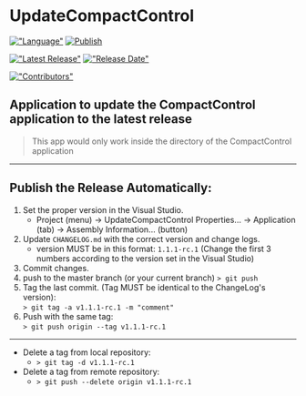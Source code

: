 # UpdateCompactControl

[!["Language"](https://img.shields.io/github/languages/top/saeeddiscovery/UpdateCompactControl.svg)](https://docs.microsoft.com/en-us/dotnet/csharp)
[![Publish](https://github.com/saeeddiscovery/UpdateCompactControl/workflows/Publish/badge.svg?branch=master)](https://github.com/saeeddiscovery/UpdateCompactControl/actions?query=workflow%3APublish)

[!["Latest Release"](https://img.shields.io/github/v/release/saeeddiscovery/UpdateCompactControl.svg)](https://github.com/saeeddiscovery/UpdateCompactControl/releases/latest)
[!["Release Date"](https://img.shields.io/github/release-date/saeeddiscovery/UpdateCompactControl.svg)](https://github.com/saeeddiscovery/UpdateCompactControl/releases/latest)

[!["Contributors"](https://img.shields.io/github/contributors/saeeddiscovery/UpdateCompactControl.svg)](https://github.com/saeeddiscovery/UpdateCompactControl/graphs/contributors)


## Application to update the CompactControl application to the latest release

> This app would only work inside the directory of the CompactControl application

-------------------------
## Publish the Release Automatically:

1. Set the proper version in the Visual Studio.
    - Project (menu) -> UpdateCompactControl Properties... -> Application (tab) -> Assembly Information... (button)
2. Update ```CHANGELOG.md``` with the correct version and change logs.
    - version MUST be in this format: ```1.1.1-rc.1``` (Change the first 3 numbers according to the version set in the Visual Studio)
3. Commit changes.
4. push to the master branch (or your current branch)
    ```> git push```
5. Tag the last commit. (Tag MUST be identical to the ChangeLog's version):  
    ```> git tag -a v1.1.1-rc.1 -m "comment"```
6. Push with the same tag:   
    ```> git push origin --tag v1.1.1-rc.1```

-------------------------
- Delete a tag from local repository: 
    - ```> git tag -d v1.1.1-rc.1```
- Delete a tag from remote repository: 
    - ```> git push --delete origin v1.1.1-rc.1```
